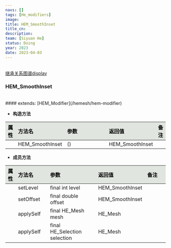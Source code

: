 ```yaml
---
navs: []
tags: [He_modifiers]
image:
title: HEM_SmoothInset
title_cn:
description: 
team: [Siyuan He]
status: Doing
year: 2023
date: 2023-04-03
---
```

<style>
table th:first-of-type {
width:5%;
}
table th:nth-of-type(2) {
width:20%;
}
table th:nth-of-type(3) {
width:30%;
}
table th:nth-of-type(4) {
width:30%;
}
table th:nth-of-type(5) {
width:8cm;
}
table th {
color: rgba(0,0,0)!important;
font-weight: bold; /*加粗*/
/* text-align: center !important; 内容居中，加上 !important 避免被 Markdown 样式覆盖 */
background: rgba(224,229,223,10)!important; /*背景色*/
}
</style>
            

<br>
<a href="/display/hemesh" onclick="saveReferrer()">继承关系图谱display</a>
<script>
function saveReferrer() {
  var referrer ='HEM_SmoothInset';
  localStorage.setItem('referrer', referrer);
}
</script>

<br>

### HEM_SmoothInset

<br>
#### extends:   [HEM_Modifier](/hemesh/hem-modifier)
<br>


- **构造方法**

| 属性   | 方法名             | 参数   | 返回值             | 备注   |
|:-----|:----------------|:-----|:----------------|:-----|
|      | HEM_SmoothInset | ()   | HEM_SmoothInset |      |

- **成员方法**

| 属性   | 方法名       | 参数                           | 返回值             | 备注   |
|:-----|:----------|:-----------------------------|:----------------|:-----|
|      | setLevel  | final int level              | HEM_SmoothInset |      |
|      | setOffset | final double offset          | HEM_SmoothInset |      |
|      | applySelf | final HE_Mesh mesh           | HE_Mesh         |      |
|      | applySelf | final HE_Selection selection | HE_Mesh         |      |